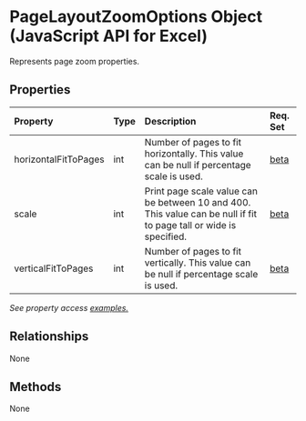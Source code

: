 # PageLayoutZoomOptions Object (JavaScript API for Excel)

Represents page zoom properties.

## Properties

| Property	   | Type	|Description| Req. Set|
|:---------------|:--------|:----------|:----|
|horizontalFitToPages|int|Number of pages to fit horizontally. This value can be null if percentage scale is used.|[beta](../requirement-sets/excel-api-requirement-sets.md)|
|scale|int|Print page scale value can be between 10 and 400. This value can be null if fit to page tall or wide is specified.|[beta](../requirement-sets/excel-api-requirement-sets.md)|
|verticalFitToPages|int|Number of pages to fit vertically. This value can be null if percentage scale is used.|[beta](../requirement-sets/excel-api-requirement-sets.md)|

_See property access [examples.](#property-access-examples)_

## Relationships
None


## Methods
None

